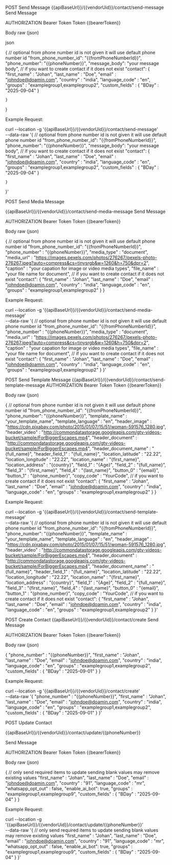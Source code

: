 POST
Send Message
{{apiBaseUrl}}/{{vendorUid}}/contact/send-message
Send Message

AUTHORIZATION
Bearer Token
Token
{{bearerToken}}

Body
raw (json)

json 

{
    // optional from phone number id is not given it will use default phone number id
    "from_phone_number_id": "{{fromPhoneNumberId}}",
    "phone_number": "{{phoneNumber}}",
    "message_body": "your message body",
    // if you want to create contact if it does not exist
    "contact": {
        "first_name" : "Johan",
        "last_name" : "Doe",
        "email" : "johndoe@doamin.com",
        "country" : "india",
        "language_code" : "en",
        "groups" : "examplegroup1,examplegroup2",
        "custom_fields" : {
            "BDay" : "2025-09-04"
        }

    }
}

Example Request: 

curl --location -g '{{apiBaseUrl}}/{{vendorUid}}/contact/send-message' \
--data-raw '{
    // optional from phone number id is not given it will use default phone number id
    "from_phone_number_id": "{{fromPhoneNumberId}}",
    "phone_number": "{{phoneNumber}}",
    "message_body": "your message body",
    // if you want to create contact if it does not exist
    "contact": {
        "first_name" : "Johan",
        "last_name" : "Doe",
        "email" : "johndoe@doamin.com",
        "country" : "india",
        "language_code" : "en",
        "groups" : "examplegroup1,examplegroup2",
        "custom_fields" : {
            "BDay" : "2025-09-04"
        }

    }
}'


POST Send Media Message

{{apiBaseUrl}}/{{vendorUid}}/contact/send-media-message
Send Message

AUTHORIZATION
Bearer Token
Token
{{bearerToken}}

Body raw (json)

{
    // optional from phone number id is not given it will use default phone number id
    "from_phone_number_id": "{{fromPhoneNumberId}}",
    "phone_number" : "{{phoneNumber}}",
    "media_type" : "document",
    "media_url" : "https://images.pexels.com/photos/276267/pexels-photo-276267.jpeg?auto=compress&cs=tinysrgb&w=1260&h=750&dpr=2",
    "caption" : "your capation for image or video media types",
    "file_name" : "your file name for document",
    // if you want to create contact if it does not exist
    "contact": {
        "first_name" : "Johan",
        "last_name" : "Doe",
        "email" : "johndoe@doamin.com",
        "country" : "india",
        "language_code" : "en",
        "groups" : "examplegroup1,examplegroup2"
    }
}

Example Request: 

curl --location -g '{{apiBaseUrl}}/{{vendorUid}}/contact/send-media-message' \
--data-raw '{
    // optional from phone number id is not given it will use default phone number id
    "from_phone_number_id": "{{fromPhoneNumberId}}",
    "phone_number" : "{{phoneNumber}}",
    "media_type" : "document",
    "media_url" : "https://images.pexels.com/photos/276267/pexels-photo-276267.jpeg?auto=compress&cs=tinysrgb&w=1260&h=750&dpr=2",
    "caption" : "your capation for image or video media types",
    "file_name" : "your file name for document",
    // if you want to create contact if it does not exist
    "contact": {
        "first_name" : "Johan",
        "last_name" : "Doe",
        "email" : "johndoe@doamin.com",
        "country" : "india",
        "language_code" : "en",
        "groups" : "examplegroup1,examplegroup2"
    }
}'

POST
Send Template Message
{{apiBaseUrl}}/{{vendorUid}}/contact/send-template-message
AUTHORIZATION
Bearer Token
Token
{{bearerToken}}

Body
raw (json)

{
    // optional from phone number id is not given it will use default phone number id
    "from_phone_number_id": "{{fromPhoneNumberId}}",
    "phone_number": "{{phoneNumber}}",
    "template_name" : "your_template_name",
    "template_language" : "en",
    "header_image" : "https://cdn.pixabay.com/photo/2015/01/07/15/51/woman-591576_1280.jpg",
    "header_video" : "http://commondatastorage.googleapis.com/gtv-videos-bucket/sample/ForBiggerEscapes.mp4",
    "header_document" : "http://commondatastorage.googleapis.com/gtv-videos-bucket/sample/ForBiggerEscapes.mp4",
    "header_document_name" : "{full_name}",
    "header_field_1" : "{full_name}",
    "location_latitude" : "22.22",
    "location_longitude" : "22.22",
    "location_name" : "{first_name}",
    "location_address" : "{country}",
    "field_1" : "{Age}",
    "field_2" : "{full_name}",
    "field_3" : "{first_name}",
    "field_4" : "{last_name}",
    "button_0" : "{email}",
    "button_1" : "{phone_number}",
    "copy_code" : "YourCode",
    // if you want to create contact if it does not exist
    "contact": {
        "first_name" : "Johan",
        "last_name" : "Doe",
        "email" : "johndoe@doamin.com",
        "country" : "india",
        "language_code" : "en",
        "groups" : "examplegroup1,examplegroup2"
    }
}

Example Request:

curl --location -g '{{apiBaseUrl}}/{{vendorUid}}/contact/send-template-message' \
--data-raw '{
    // optional from phone number id is not given it will use default phone number id
    "from_phone_number_id": "{{fromPhoneNumberId}}",
    "phone_number": "{{phoneNumber}}",
    "template_name" : "your_template_name",
    "template_language" : "en",
    "header_image" : "https://cdn.pixabay.com/photo/2015/01/07/15/51/woman-591576_1280.jpg",
    "header_video" : "http://commondatastorage.googleapis.com/gtv-videos-bucket/sample/ForBiggerEscapes.mp4",
    "header_document" : "http://commondatastorage.googleapis.com/gtv-videos-bucket/sample/ForBiggerEscapes.mp4",
    "header_document_name" : "{full_name}",
    "header_field_1" : "{full_name}",
    "location_latitude" : "22.22",
    "location_longitude" : "22.22",
    "location_name" : "{first_name}",
    "location_address" : "{country}",
    "field_1" : "{Age}",
    "field_2" : "{full_name}",
    "field_3" : "{first_name}",
    "field_4" : "{last_name}",
    "button_0" : "{email}",
    "button_1" : "{phone_number}",
    "copy_code" : "YourCode",
    // if you want to create contact if it does not exist
    "contact": {
        "first_name" : "Johan",
        "last_name" : "Doe",
        "email" : "johndoe@doamin.com",
        "country" : "india",
        "language_code" : "en",
        "groups" : "examplegroup1,examplegroup2"
    }
}'

POST
Create Contact
{{apiBaseUrl}}/{{vendorUid}}/contact/create
Send Message

AUTHORIZATION
Bearer Token
Token
{{bearerToken}}

Body
raw (json)

{
    "phone_number" : "{{phoneNumber}}",
    "first_name" : "Johan",
    "last_name" : "Doe",
    "email" : "johndoe@doamin.com",
    "country" : "india",
    "language_code" : "en",
    "groups" : "examplegroup1,examplegroup2",
    "custom_fields" : {
        "BDay" : "2025-09-01"
    }
}

Example Request:

curl --location -g '{{apiBaseUrl}}/{{vendorUid}}/contact/create' \
--data-raw '{
    "phone_number" : "{{phoneNumber}}",
    "first_name" : "Johan",
    "last_name" : "Doe",
    "email" : "johndoe@doamin.com",
    "country" : "india",
    "language_code" : "en",
    "groups" : "examplegroup1,examplegroup2",
    "custom_fields" : {
        "BDay" : "2025-09-01"
    }
}'

POST Update Contact

{{apiBaseUrl}}/{{vendorUid}}/contact/update/{{phoneNumber}}

Send Message

AUTHORIZATION
Bearer Token
Token
{{bearerToken}}

Body
raw (json)

{
    // only send required items to update sending blank values may remove existing values
    "first_name" : "Johan",
    "last_name" : "Doe",
    "email" : "johndoe@doamin.com",
    "country" : "91",
    "language_code" : "mr",
    "whatsapp_opt_out" : false,
    "enable_ai_bot": true,
    "groups" : "examplegroup1,examplegroup9",
    "custom_fields" : {
        "BDay" : "2025-09-04"
    }
}

Example Request:

curl --location -g '{{apiBaseUrl}}/{{vendorUid}}/contact/update/{{phoneNumber}}' \
--data-raw '{
    // only send required items to update sending blank values may remove existing values
    "first_name" : "Johan",
    "last_name" : "Doe",
    "email" : "johndoe@doamin.com",
    "country" : "91",
    "language_code" : "mr",
    "whatsapp_opt_out" : false,
    "enable_ai_bot": true,
    "groups" : "examplegroup1,examplegroup9",
    "custom_fields" : {
        "BDay" : "2025-09-04"
    }
}'